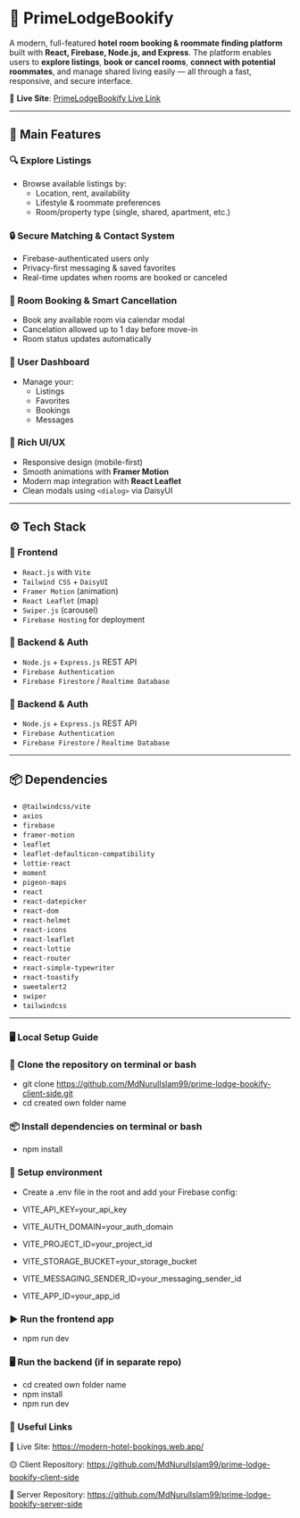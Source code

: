 # 🏨 PrimeLodgeBookify

A modern, full-featured **hotel room booking & roommate finding platform** built with **React, Firebase, Node.js, and Express**. The platform enables users to **explore listings**, **book or cancel rooms**, **connect with potential roommates**, and manage shared living easily — all through a fast, responsive, and secure interface.

📍 **Live Site**: [PrimeLodgeBookify Live Link](https://modern-hotel-bookings.web.app/)

---

## 🚀 Main Features

### 🔍 Explore Listings

- Browse available listings by:
  - Location, rent, availability
  - Lifestyle & roommate preferences
  - Room/property type (single, shared, apartment, etc.)

### 🔒 Secure Matching & Contact System

- Firebase-authenticated users only
- Privacy-first messaging & saved favorites
- Real-time updates when rooms are booked or canceled

### 📅 Room Booking & Smart Cancellation

- Book any available room via calendar modal
- Cancelation allowed up to 1 day before move-in
- Room status updates automatically

### 👤 User Dashboard

- Manage your:
  - Listings
  - Favorites
  - Bookings
  - Messages

### 🎨 Rich UI/UX

- Responsive design (mobile-first)
- Smooth animations with **Framer Motion**
- Modern map integration with **React Leaflet**
- Clean modals using `<dialog>` via DaisyUI

---

## ⚙️ Tech Stack

### 🔧 Frontend

- `React.js` with `Vite`
- `Tailwind CSS` + `DaisyUI`
- `Framer Motion` (animation)
- `React Leaflet` (map)
- `Swiper.js` (carousel)
- `Firebase Hosting` for deployment

### 🧰 Backend & Auth

- `Node.js` + `Express.js` REST API
- `Firebase Authentication`
- `Firebase Firestore` / `Realtime Database`

### 🧰 Backend & Auth

- `Node.js` + `Express.js` REST API
- `Firebase Authentication`
- `Firebase Firestore` / `Realtime Database`

---

## 📦 Dependencies

- `@tailwindcss/vite`
- `axios`
- `firebase`
- `framer-motion`
- `leaflet`
- `leaflet-defaulticon-compatibility`
- `lottie-react`
- `moment`
- `pigeon-maps`
- `react`
- `react-datepicker`
- `react-dom`
- `react-helmet`
- `react-icons`
- `react-leaflet`
- `react-lottie`
- `react-router`
- `react-simple-typewriter`
- `react-toastify`
- `sweetalert2`
- `swiper`
- `tailwindcss`

---

### 🖥️ Local Setup Guide

### 📁 Clone the repository on terminal or bash

- git clone https://github.com/MdNurulIslam99/prime-lodge-bookify-client-side.git
- cd created own folder name

### 📦 Install dependencies on terminal or bash

- npm install

### 🔐 Setup environment

- Create a .env file in the root and add your Firebase config:

- VITE_API_KEY=your_api_key
- VITE_AUTH_DOMAIN=your_auth_domain
- VITE_PROJECT_ID=your_project_id
- VITE_STORAGE_BUCKET=your_storage_bucket
- VITE_MESSAGING_SENDER_ID=your_messaging_sender_id
- VITE_APP_ID=your_app_id

### ▶️ Run the frontend app

- npm run dev

### 🖥️ Run the backend (if in separate repo)

- cd created own folder name
- npm install
- npm run dev

### 🔗 Useful Links

🔴 Live Site: https://modern-hotel-bookings.web.app/

🟡 Client Repository: https://github.com/MdNurulIslam99/prime-lodge-bookify-client-side

🔵 Server Repository: https://github.com/MdNurulIslam99/prime-lodge-bookify-server-side
